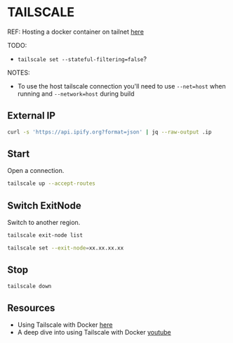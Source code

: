# TAILSCALE

REF: Hosting a docker container on tailnet [here](https://github.com/chrisguest75/docker_examples/tree/master/AA_tailscale)  

TODO:

* `tailscale set --stateful-filtering=false`?

NOTES:

* To use the host tailscale connection you'll need to use `--net=host` when running and `--network=host` during build

## External IP

```sh
curl -s 'https://api.ipify.org?format=json' | jq --raw-output .ip
```

## Start

Open a connection.  

```sh
tailscale up --accept-routes
```

## Switch ExitNode

Switch to another region.  

```sh
tailscale exit-node list 

tailscale set --exit-node=xx.xx.xx.xx
```

## Stop

```sh
tailscale down
```

## Resources

* Using Tailscale with Docker [here](https://tailscale.com/kb/1282/docker)
* A deep dive into using Tailscale with Docker [youtube](https://www.youtube.com/watch?v=tqvvZhGrciQ)